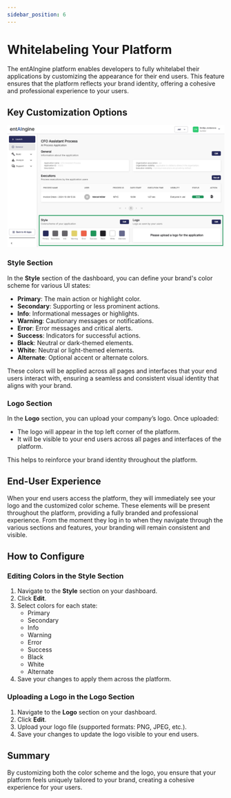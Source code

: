 ```yaml
---
sidebar_position: 6
---
```


# Whitelabeling Your Platform

The entAIngine platform enables developers to fully whitelabel their applications by customizing the appearance for their end users. This feature ensures that the platform reflects your brand identity, offering a cohesive and professional experience to your users.

## Key Customization Options

<img src="/img/developer-guide/Style-and-Logo.jpg" alt="edit style and logo"/>

### Style Section

In the **Style** section of the dashboard, you can define your brand's color scheme for various UI states:

- **Primary**: The main action or highlight color.
- **Secondary**: Supporting or less prominent actions.
- **Info**: Informational messages or highlights.
- **Warning**: Cautionary messages or notifications.
- **Error**: Error messages and critical alerts.
- **Success**: Indicators for successful actions.
- **Black**: Neutral or dark-themed elements.
- **White**: Neutral or light-themed elements.
- **Alternate**: Optional accent or alternate colors.

These colors will be applied across all pages and interfaces that your end users interact with, ensuring a seamless and consistent visual identity that aligns with your brand.

### Logo Section

In the **Logo** section, you can upload your company’s logo. Once uploaded:

- The logo will appear in the top left corner of the platform.
- It will be visible to your end users across all pages and interfaces of the platform.

This helps to reinforce your brand identity throughout the platform.

## End-User Experience

When your end users access the platform, they will immediately see your logo and the customized color scheme. These elements will be present throughout the platform, providing a fully branded and professional experience. From the moment they log in to when they navigate through the various sections and features, your branding will remain consistent and visible.

## How to Configure

### Editing Colors in the Style Section

1. Navigate to the **Style** section on your dashboard.
2. Click **Edit**.
3. Select colors for each state:
   - Primary
   - Secondary
   - Info
   - Warning
   - Error
   - Success
   - Black
   - White
   - Alternate
4. Save your changes to apply them across the platform.

### Uploading a Logo in the Logo Section

1. Navigate to the **Logo** section on your dashboard.
2. Click **Edit**.
3. Upload your logo file (supported formats: PNG, JPEG, etc.).
4. Save your changes to update the logo visible to your end users.

## Summary

By customizing both the color scheme and the logo, you ensure that your platform feels uniquely tailored to your brand, creating a cohesive experience for your users.
